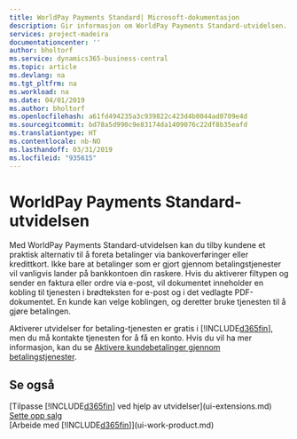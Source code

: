```yaml
---
title: WorldPay Payments Standard| Microsoft-dokumentasjon
description: Gir informasjon om WorldPay Payments Standard-utvidelsen.
services: project-madeira
documentationcenter: ''
author: bholtorf
ms.service: dynamics365-business-central
ms.topic: article
ms.devlang: na
ms.tgt_pltfrm: na
ms.workload: na
ms.date: 04/01/2019
ms.author: bholtorf
ms.openlocfilehash: a61fd494235a3c939822c423d4b0044ad0709e4d
ms.sourcegitcommit: bd78a5d990c9e83174da1409076c22df8b35eafd
ms.translationtype: HT
ms.contentlocale: nb-NO
ms.lasthandoff: 03/31/2019
ms.locfileid: "935615"
---
```

# <a name="the-worldpay-payments-standard-extension"></a>WorldPay Payments Standard-utvidelsen
Med WorldPay Payments Standard-utvidelsen kan du tilby kundene et praktisk alternativ til å foreta betalinger via bankoverføringer eller kredittkort. Ikke bare at betalinger som er gjort gjennom betalingstjenester vil vanligvis lander på bankkontoen din raskere.
Hvis du aktiverer filtypen og sender en faktura eller ordre via e-post, vil dokumentet inneholder en kobling til tjenesten i brødteksten for e-post og i det vedlagte PDF-dokumentet. En kunde kan velge koblingen, og deretter bruke tjenesten til å gjøre betalingen.

Aktiverer utvidelser for betaling-tjenesten er gratis i [!INCLUDE[d365fin](includes/d365fin_md.md)], men du må kontakte tjenesten for å få en konto. Hvis du vil ha mer informasjon, kan du se [Aktivere kundebetalinger gjennom betalingstjenester](sales-how-enable-payment-service-extensions.md).

## <a name="see-also"></a>Se også
[Tilpasse [!INCLUDE[d365fin](includes/d365fin_md.md)] ved hjelp av utvidelser](ui-extensions.md)  
[Sette opp salg](sales-setup-sales.md)  
[Arbeide med [!INCLUDE[d365fin](includes/d365fin_md.md)]](ui-work-product.md)
